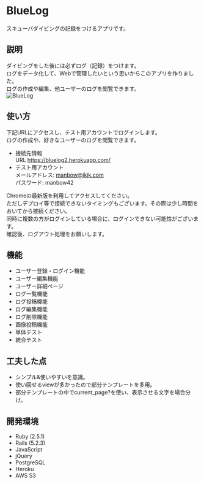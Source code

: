 
# BlueLog

スキューバダイビングの記録をつけるアプリです。

## 説明

ダイビングをした後には必ずログ（記録）をつけます。  
ログをデータ化して、Webで管理したいという思いからこのアプリを作りました。  
ログの作成や編集、他ユーザーのログを閲覧できます。  
![BlueLog](https://gyazo.com/8b36b52fbb7b7500a3ede8ae98252f5d.png)
## 使い方

下記URLにアクセスし、テスト用アカウントでログインします。  
ログの作成や、好きなユーザーのログを閲覧できます。

- 接続先情報  
URL https://bluelog2.herokuapp.com/
- テスト用アカウント  
メールアドレス: manbow@jkjk.com  
パスワード: manbow42

Chromeの最新版を利用してアクセスしてください。  
ただしデプロイ等で接続できないタイミングもございます。その際は少し時間をおいてから接続ください。  
同時に複数の方がログインしている場合に、ログインできない可能性がございます。  
確認後、ログアウト処理をお願いします。


## 機能

- ユーザー登録・ログイン機能
- ユーザー編集機能
- ユーザー詳細ページ
- ログ一覧機能
- ログ投稿機能
- ログ編集機能
- ログ削除機能
- 画像投稿機能
- 単体テスト
- 統合テスト

## 工夫した点
- シンプル&使いやすいを意識。
- 使い回せるviewが多かったので部分テンプレートを多用。
- 部分テンプレートの中でcurrent_page?を使い、表示させる文字を場合分け。


## 開発環境

- Ruby (2.5.1)
- Rails (5.2.3)
- JavaScript
- jQuery
- PostgreSQL
- Heroku
- AWS S3
